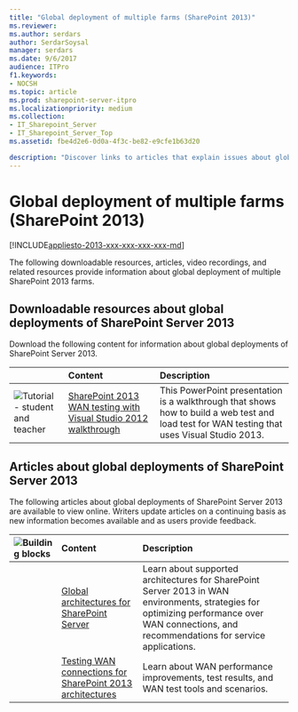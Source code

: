 ```yaml
---
title: "Global deployment of multiple farms (SharePoint 2013)"
ms.reviewer: 
ms.author: serdars
author: SerdarSoysal
manager: serdars
ms.date: 9/6/2017
audience: ITPro
f1.keywords:
- NOCSH
ms.topic: article
ms.prod: sharepoint-server-itpro
ms.localizationpriority: medium
ms.collection:
- IT_Sharepoint_Server
- IT_Sharepoint_Server_Top
ms.assetid: fbe4d2e6-0d0a-4f3c-be82-e9cfe1b63d20

description: "Discover links to articles that explain issues about global deployments of SharePoint 2013."
---
```


# Global deployment of multiple farms (SharePoint 2013)

[!INCLUDE[appliesto-2013-xxx-xxx-xxx-xxx-md](../includes/appliesto-2013-xxx-xxx-xxx-xxx-md.md)]
  
The following downloadable resources, articles, video recordings, and related resources provide information about global deployment of multiple SharePoint 2013 farms.
  
## Downloadable resources about global deployments of SharePoint Server 2013

Download the following content for information about global deployments of SharePoint Server 2013.
  
|&nbsp;| Content | Description|
|:-----|:-----|:-----|
|![Tutorial - student and teacher](../media/mod_icon_tutorial_M.png)|[SharePoint 2013 WAN testing with Visual Studio 2012 walkthrough](https://go.microsoft.com/fwlink/p/?LinkId=280285) <br/> |This PowerPoint presentation is a walkthrough that shows how to build a web test and load test for WAN testing that uses Visual Studio 2013.  <br/> |
   
## Articles about global deployments of SharePoint Server 2013

The following articles about global deployments of SharePoint Server 2013 are available to view online. Writers update articles on a continuing basis as new information becomes available and as users provide feedback.
  
|       ![Building blocks](../media/mod_icon_buildingblock_M.png)                 | Content | Description |
|:-----|:-----|:-----|
||[Global architectures for SharePoint Server](/previous-versions/office/sharepoint-server-2010/gg441255(v=office.14)) <br/> |Learn about supported architectures for SharePoint Server 2013 in WAN environments, strategies for optimizing performance over WAN connections, and recommendations for service applications.  <br/> |
||[Testing WAN connections for SharePoint 2013 architectures](/previous-versions/office/sharepoint-server-2010/hh206322(v=office.14)) <br/> |Learn about WAN performance improvements, test results, and WAN test tools and scenarios.  <br/> |
   

